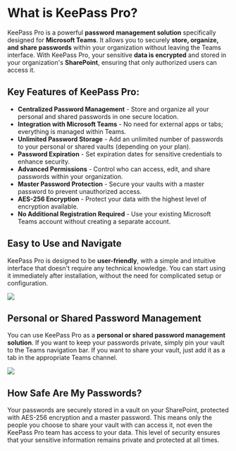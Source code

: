 # What is KeePass Pro?

KeePass Pro is a powerful <b>password management solution</b> specifically designed for <b>Microsoft Teams</b>. It allows you to securely <b>store, organize, and share passwords</b> within your organization without leaving the Teams interface. With KeePass Pro, your sensitive <b>data is encrypted</b> and stored in your organization's <b>SharePoint</b>, ensuring that only authorized users can access it.

## Key Features of KeePass Pro:

* <b>Centralized Password Management</b> - Store and organize all your personal and shared passwords in one secure location.  
* <b>Integration with Microsoft Teams</b> - No need for external apps or tabs; everything is managed within Teams.  
* <b>Unlimited Password Storage</b> - Add an unlimited number of passwords to your personal or shared vaults (depending on your plan).  
* <b>Password Expiration</b> - Set expiration dates for sensitive credentials to enhance security.  
* <b>Advanced Permissions</b> - Control who can access, edit, and share passwords within your organization.
* <b>Master Password Protection</b> - Secure your vaults with a master password to prevent unauthorized access.  
* <b>AES-256 Encryption</b> - Protect your data with the highest level of encryption available.  
* <b>No Additional Registration Required</b> - Use your existing Microsoft Teams account without creating a separate account.  
## Easy to Use and Navigate
KeePass Pro is designed to be <b>user-friendly</b>, with a simple and intuitive interface that doesn't require any technical knowledge. You can start using it immediately after installation, without the need for complicated setup or configuration.
<div class="intercom-container"><img src="/assets/img/teams-pro/keepass-pro/section-keepass_new-password.png"></div><p class="no-margin"></p>

## Personal or Shared Password Management
You can use KeePass Pro as a <b>personal or shared password management solution</b>. If you want to keep your passwords private, simply pin your vault to the Teams navigation bar. If you want to share your vault, just add it as a tab in the appropriate Teams channel.
<div class="intercom-container"><img src="/assets/img/teams-pro/keepass-pro/section-keepass_access-shared-vault.png"></div><p class="no-margin"></p> 

## How Safe Are My Passwords?
Your passwords are securely stored in a vault on your SharePoint, protected with AES-256 encryption and a master password. This means only the people you choose to share your vault with can access it, not even the KeePass Pro team has access to your data. This level of security ensures that your sensitive information remains private and protected at all times.


<Intercom />
<Hubspot />
<Clarity />
<GoogleAnalytics />
